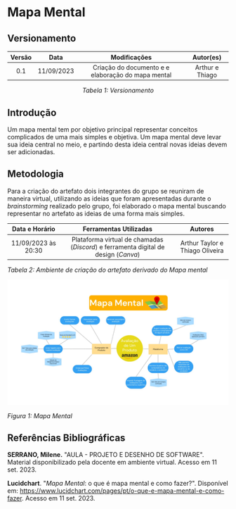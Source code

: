 # Mapa Mental

## Versionamento
<center>

| **Versão** | **Data** | **Modificações** | **Autor(es)** |
| :--: | :--: | :--: | :--: |
| 0.1 | 11/09/2023 | Criação do documento e e elaboração do mapa mental | Arthur e Thiago |

*Tabela 1: Versionamento*

</center>


## Introdução

Um mapa mental tem por objetivo principal representar conceitos complicados de uma mais simples e objetiva. Um mapa mental deve levar sua ideia central no meio, e partindo desta ideia central novas ideias devem ser adicionadas. 

## Metodologia

Para a criação do artefato dois integrantes do grupo se reuniram de maneira virtual, utilizando as ideias que foram apresentadas durante o *brainstorming* realizado pelo grupo, foi elaborado o mapa mental buscando representar no artefato as ideias de uma forma mais simples.

| **Data e Horário** | **Ferramentas Utilizadas** | **Autores** |
| :--: | :--: | :--: |
| 11/09/2023 às 20:30 | Plataforma virtual de chamadas (*Discord*) e ferramenta digital de design (*Canva*) | Arthur Taylor e Thiago Oliveira |

*Tabela 2: Ambiente de criação do artefato derivado do Mapa mental*

![Mapa-Mental](../../Assets/mapaMental.png)

*Figura 1: Mapa Mental*


## Referências Bibliográficas

**SERRANO, Milene.** "AULA - PROJETO E DESENHO DE SOFTWARE". Material disponibilizado pela docente em ambiente virtual. Acesso em 11 set. 2023.

**Lucidchart**. "*Mapa Mental*: o que é mapa mental e como fazer?". Disponível em: <https://www.lucidchart.com/pages/pt/o-que-e-mapa-mental-e-como-fazer>. Acesso em 11 set. 2023.

